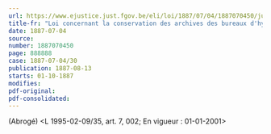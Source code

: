 ```yaml
---
url: https://www.ejustice.just.fgov.be/eli/loi/1887/07/04/1887070450/justel
title-fr: "Loi concernant la conservation des archives des bureaux d'hypothèques. - (NOTE : Consultation des versions antérieures à partir du 01-01-1990 et mise à jour au 18-03-1995.)"
date: 1887-07-04
source:
number: 1887070450
page: 888888
case: 1887-07-04/30
publication: 1887-08-13
starts: 01-10-1887
modifies:
pdf-original:
pdf-consolidated:
---
```


(Abrogé) <L 1995-02-09/35, art. 7, 002;  En vigueur :  01-01-2001>
